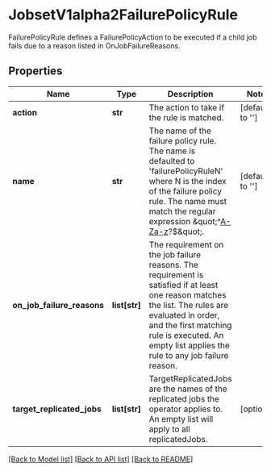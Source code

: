 # JobsetV1alpha2FailurePolicyRule

FailurePolicyRule defines a FailurePolicyAction to be executed if a child job fails due to a reason listed in OnJobFailureReasons.
## Properties
Name | Type | Description | Notes
------------ | ------------- | ------------- | -------------
**action** | **str** | The action to take if the rule is matched. | [default to '']
**name** | **str** | The name of the failure policy rule. The name is defaulted to &#39;failurePolicyRuleN&#39; where N is the index of the failure policy rule. The name must match the regular expression \&quot;^[A-Za-z]([A-Za-z0-9_,:]*[A-Za-z0-9_])?$\&quot;. | [default to '']
**on_job_failure_reasons** | **list[str]** | The requirement on the job failure reasons. The requirement is satisfied if at least one reason matches the list. The rules are evaluated in order, and the first matching rule is executed. An empty list applies the rule to any job failure reason. | 
**target_replicated_jobs** | **list[str]** | TargetReplicatedJobs are the names of the replicated jobs the operator applies to. An empty list will apply to all replicatedJobs. | [optional] 

[[Back to Model list]](../README.md#documentation-for-models) [[Back to API list]](../README.md#documentation-for-api-endpoints) [[Back to README]](../README.md)


